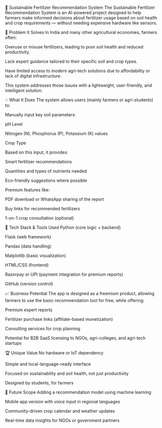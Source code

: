 🌱 Sustainable Fertilizer Recommendation System
The Sustainable Fertilizer Recommendation System is an AI-powered project designed to help farmers make informed decisions about fertilizer usage based on soil health and crop requirements — without needing expensive hardware like sensors.

🚜 Problem It Solves
In India and many other agricultural economies, farmers often:

Overuse or misuse fertilizers, leading to poor soil health and reduced productivity.

Lack expert guidance tailored to their specific soil and crop types.

Have limited access to modern agri-tech solutions due to affordability or lack of digital infrastructure.

This system addresses those issues with a lightweight, user-friendly, and intelligent solution.

💡 What It Does
The system allows users (mainly farmers or agri-students) to:

Manually input key soil parameters:

pH Level

Nitrogen (N), Phosphorus (P), Potassium (K) values

Crop Type

Based on this input, it provides:

Smart fertilizer recommendations

Quantities and types of nutrients needed

Eco-friendly suggestions where possible

Premium features like:

PDF download or WhatsApp sharing of the report

Buy links for recommended fertilizers

1-on-1 crop consultation (optional)

🧠 Tech Stack & Tools Used
Python (core logic + backend)

Flask (web framework)

Pandas (data handling)

Matplotlib (basic visualization)

HTML/CSS (frontend)

Razorpay or UPI (payment integration for premium reports)

GitHub (version control)

📈 Business Potential
The app is designed as a freemium product, allowing farmers to use the basic recommendation tool for free, while offering:

Premium expert reports

Fertilizer purchase links (affiliate-based monetization)

Consulting services for crop planning

Potential for B2B SaaS licensing to NGOs, agri-colleges, and agri-tech startups

🏆 Unique Value
No hardware or IoT dependency

Simple and local-language-ready interface

Focused on sustainability and soil health, not just productivity

Designed by students, for farmers

🔄 Future Scope
Adding a recommendation model using machine learning

Mobile app version with voice input in regional languages

Community-driven crop calendar and weather updates

Real-time data insights for NGOs or government partners

